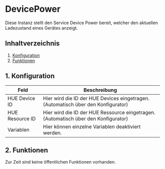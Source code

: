 # DevicePower
   Diese Instanz stellt den Service Device Power bereit, welcher den aktuellen Ladezustand eines Gerätes anzeigt.
     
   ## Inhaltverzeichnis
   1. [Konfiguration](#1-konfiguration)
   2. [Funktionen](#2-funktionen)
   
   ## 1. Konfiguration
   
   Feld | Beschreibung
   ------------ | ----------------
   HUE Device ID | Hier wird die ID der HUE Devices eingetragen. (Automatisch über den Konfigurator)
   HUE Resource ID | Hier wird die ID der HUE Ressource eingetragen. (Automatisch über den Konfigurator)
   Variablen | Hier können einzelne Variablen deaktiviert werden.

  ## 2. Funktionen

  Zur Zeit sind keine öffentlichen Funktionen vorhanden.